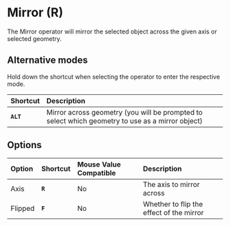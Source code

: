 # Mirror (<span title="Recallable">R</span>)

The Mirror operator will mirror the selected object across the given axis or selected geometry.

[](../_media/mirror.mp4 ':include')

## Alternative modes

Hold down the shortcut when selecting the operator to enter the respective mode.

| Shortcut | Description |
| :--- | :--- |
| **`ALT`** | Mirror across geometry (you will be prompted to select which geometry to use as a mirror object) |

## Options

| Option | Shortcut | Mouse Value Compatible | Description |
| :--- | :--- | :--- | :--- |
| Axis | **`R`** | No | The axis to mirror across |
| Flipped | **`F`** | No | Whether to flip the effect of the mirror |